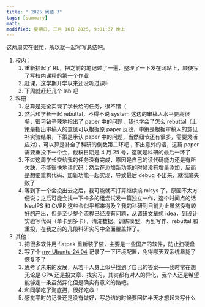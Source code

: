 ```yaml
---
title: " 2025 周结 3"
tags: [summary]
math:
modified: 星期日, 三月 16日 2025, 9:01:37 晚上
---
```


这两周实在很忙，所以就一起写写总结吧。

1. 校内：
    1. 重新拾起了 RL，把之前的笔记过了一遍，整理了一下发在网站上，顺便写了写校内课程的第一个作业
    2. 赶课，这学期开学以来还没听过课💦
    3. 下周就赶赶几个 lab 吧
2. 科研：
    1. 总算是完全实现了学长给的任务，很不错（
    2. 然后和学长一起 rebuttal，不得不说 system 这边的审稿人水平要高很多，很刁钻辛辣地指出了 paper 中的问题，我也学会了怎么 rebuttal（上策是指出审稿人的意见可以根据原 paper 反驳，中策是根据审稿人的意见补实验结果，下策是承认 paper 中的问题，当然细节还有很多，需要灵活应对），可以算是补全了科研的倒数第二环吧；不出意外的话，这篇 paper 需要重投下一个会，截稿日期是 4 月 25 号，这就是科研的最后一环了
    3. 不过这周学长交给我的任务没有完成，原因是自己的读代码能力还是有所欠缺，不能很快地读代码；然后在添加新功能的时候没有增量添加，反而是想要重构代码、加新功能一起实现，导致最后 debug 不出来，就彻底失败了
    4. 等到下一个会投出去之后，我可能就不打算继续搞 mlsys 了，原因不太方便说；之后可能会找一下卡多的组尝试发一篇独立一作，这个时间点的话 NeuIPS 和 CVPR 这些会似乎都来得及？我的科研到目前为止虽然没有较好的产出，但是至少整个流程已经没有问题，从调研文章想 idea，到设计实验写代码（单卡到多卡），清洗数据、训练模型，再到写作、rebuttal 和重投，在我之前的几段科研实习中全面覆盖掉了。
3. 其他：
    1. 把很多软件用 flatpak 重新装了装，主要是一些国产的软件，防止扫硬盘
    2. 写了个 [my-Ubuntu-24.04](../../blogs/posts/my-Ubuntu-24.04.md) 记录了一下环境配置，免得哪天双系统暴毙了恢复不了
    3. 思考了未来的发展，从若干人身上似乎找到了自己的答案——我时常在想无论是 GPA 还是投文章、找实习，其实都有对人的异化，我个人还是希望能够走一条虽然异化但是确实有意义的路吧。
    4. 和同学吃了海底捞，很好吃😋！
    5. 感觉平时的记录还是没有做好，写总结的时候要回忆半天才想起来写什么
